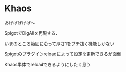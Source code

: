 # Khaos
あばばばばば～

SpigotでDigAllを再現する．

いまのところ範囲に沿って厚さ1をブチ抜く機能しかない

Spigotのプラグインreloadによって設定を更新できるが面倒

Khaos単体でreloadできるようにしたく思う
